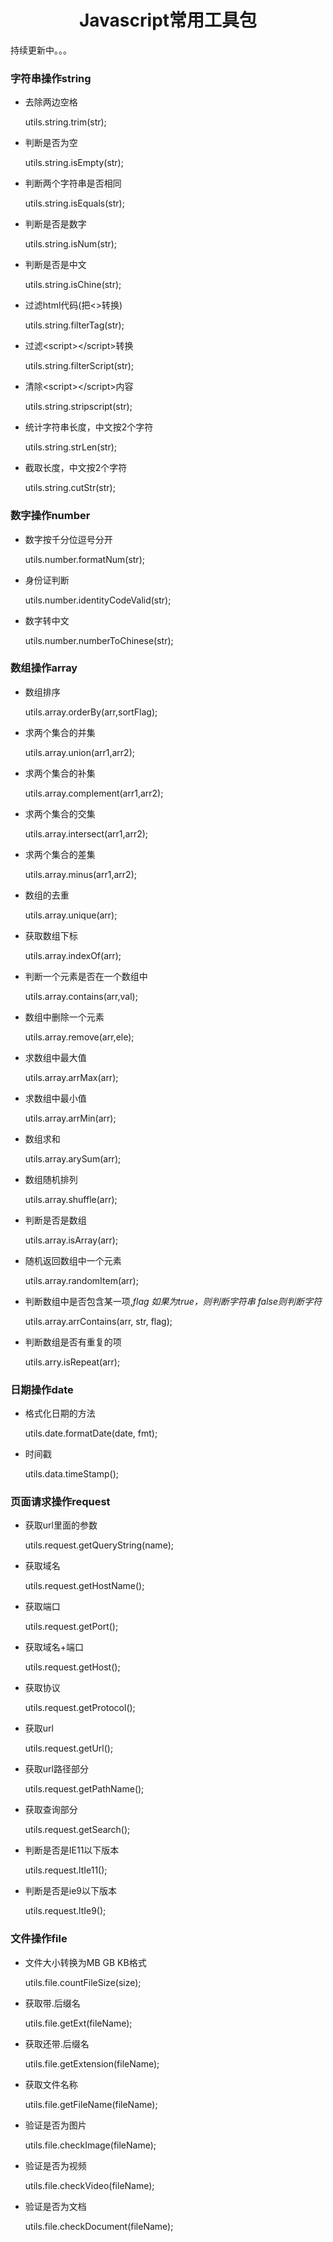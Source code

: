 
<h1 align="center"> Javascript常用工具包</h1>

持续更新中。。。

### 字符串操作string

- 去除两边空格

  utils.string.trim(str);

- 判断是否为空

  utils.string.isEmpty(str);

- 判断两个字符串是否相同

  utils.string.isEquals(str);

- 判断是否是数字

  utils.string.isNum(str);

- 判断是否是中文

  utils.string.isChine(str);

- 过滤html代码(把<>转换)

  utils.string.filterTag(str);

- 过滤&lt;script&gt;&lt;/script&gt;转换

  utils.string.filterScript(str);

- 清除&lt;script&gt;&lt;/script&gt;内容

  utils.string.stripscript(str);

- 统计字符串长度，中文按2个字符

  utils.string.strLen(str);

- 截取长度，中文按2个字符

  utils.string.cutStr(str);

### 数字操作number

- 数字按千分位逗号分开

  utils.number.formatNum(str);

- 身份证判断

  utils.number.identityCodeValid(str);

- 数字转中文

  utils.number.numberToChinese(str);

### 数组操作array

- 数组排序

  utils.array.orderBy(arr,sortFlag);

- 求两个集合的并集

  utils.array.union(arr1,arr2);

- 求两个集合的补集

  utils.array.complement(arr1,arr2);

- 求两个集合的交集

  utils.array.intersect(arr1,arr2);

- 求两个集合的差集

  utils.array.minus(arr1,arr2);

- 数组的去重

  utils.array.unique(arr);

- 获取数组下标

  utils.array.indexOf(arr);

- 判断一个元素是否在一个数组中

  utils.array.contains(arr,val);

- 数组中删除一个元素

  utils.array.remove(arr,ele);

- 求数组中最大值

  utils.array.arrMax(arr);

- 求数组中最小值

  utils.array.arrMin(arr);

- 数组求和

  utils.array.arySum(arr);

- 数组随机排列

  utils.array.shuffle(arr);

- 判断是否是数组

  utils.array.isArray(arr);

- 随机返回数组中一个元素

  utils.array.randomItem(arr);

- 判断数组中是否包含某一项,*flag 如果为true，则判断字符串  false则判断字符*

  utils.array.arrContains(arr, str, flag);

- 判断数组是否有重复的项

  utils.arry.isRepeat(arr);

### 日期操作date

- 格式化日期的方法

  utils.date.formatDate(date, fmt);

- 时间戳

  utils.data.timeStamp();

### 页面请求操作request

- 获取url里面的参数

  utils.request.getQueryString(name);

- 获取域名

  utils.request.getHostName();

- 获取端口

  utils.request.getPort();

- 获取域名+端口

  utils.request.getHost();

- 获取协议

  utils.request.getProtocol();

- 获取url

  utils.request.getUrl();

- 获取url路径部分

  utils.request.getPathName();

- 获取查询部分

  utils.request.getSearch();

- 判断是否是IE11以下版本

  utils.request.ltIe11();

- 判断是否是ie9以下版本

  utils.request.ltIe9();

### 文件操作file

- 文件大小转换为MB GB KB格式

  utils.file.countFileSize(size);

- 获取带.后缀名

  utils.file.getExt(fileName);

- 获取还带.后缀名

  utils.file.getExtension(fileName);

- 获取文件名称

  utils.file.getFileName(fileName);

- 验证是否为图片

  utils.file.checkImage(fileName);

- 验证是否为视频

  utils.file.checkVideo(fileName);

- 验证是否为文档

  utils.file.checkDocument(fileName);

